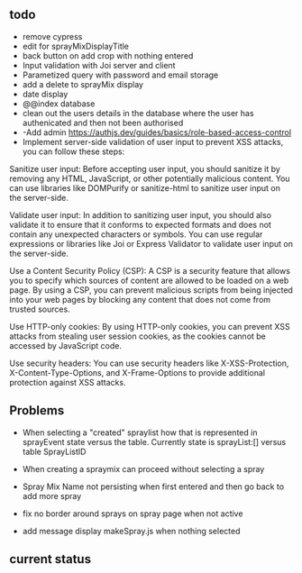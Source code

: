 ## todo
- remove cypress
- edit for sprayMixDisplayTitle
- back button on add crop with nothing entered
- Input validation with Joi server and client 
- Parametized query with password and email storage
- add a delete to sprayMix display
- date display
- @@index database
- clean out the users details in the database where the user has authenicated and then not been authorised
- -Add admin https://authjs.dev/guides/basics/role-based-access-control
- Implement server-side validation of user input to prevent XSS attacks, you can follow these steps:

Sanitize user input: Before accepting user input, you should sanitize it by removing any HTML, JavaScript, or other potentially malicious content. You can use libraries like DOMPurify or sanitize-html to sanitize user input on the server-side.

Validate user input: In addition to sanitizing user input, you should also validate it to ensure that it conforms to expected formats and does not contain any unexpected characters or symbols. You can use regular expressions or libraries like Joi or Express Validator to validate user input on the server-side.

Use a Content Security Policy (CSP): A CSP is a security feature that allows you to specify which sources of content are allowed to be loaded on a web page. By using a CSP, you can prevent malicious scripts from being injected into your web pages by blocking any content that does not come from trusted sources.

Use HTTP-only cookies: By using HTTP-only cookies, you can prevent XSS attacks from stealing user session cookies, as the cookies cannot be accessed by JavaScript code.

Use security headers: You can use security headers like X-XSS-Protection, X-Content-Type-Options, and X-Frame-Options to provide additional protection against XSS attacks.



  

## Problems
- When selecting a "created" spraylist how that is represented in sprayEvent state versus the table. Currently state is sprayList:[] versus table SprayListID
- When creating a spraymix can proceed without selecting a spray
- Spray Mix Name not persisting when first entered and then go back to add more spray

- fix no border around sprays on spray page when not active
- add message display makeSpray.js when nothing selected

## current status

